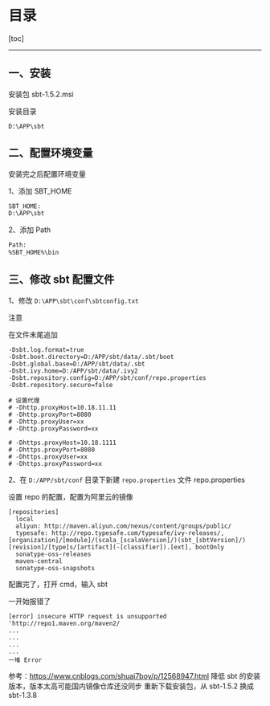 # 目录

[toc]

---

## 一、安装

安装包
sbt-1.5.2.msi

安装目录

```
D:\APP\sbt
```

## 二、配置环境变量

安装完之后配置环境变量

1、添加 SBT_HOME
```HTML
SBT_HOME:
D:\APP\sbt
```
2、添加 Path
```html
Path:
%SBT_HOME%\bin
```





## 三、修改 sbt 配置文件


1、修改 `D:\APP\sbt\conf\sbtconfig.txt`

注意

在文件末尾追加
```shell
-Dsbt.log.format=true
-Dsbt.boot.directory=D:/APP/sbt/data/.sbt/boot
-Dsbt.global.base=D:/APP/sbt/data/.sbt
-Dsbt.ivy.home=D:/APP/sbt/data/.ivy2
-Dsbt.repository.config=D:/APP/sbt/conf/repo.properties
-Dsbt.repository.secure=false

# 设置代理
# -Dhttp.proxyHost=10.18.11.11
# -Dhttp.proxyPort=8080
# -Dhttp.proxyUser=xx
# -Dhttp.proxyPassword=xx

# -Dhttps.proxyHost=10.18.1111
# -Dhttps.proxyPort=8080
# -Dhttps.proxyUser=xx
# -Dhttps.proxyPassword=xx
```

2、在 `D:/APP/sbt/conf` 目录下新建 `repo.properties` 文件 repo.properties

设置 repo 的配置，配置为阿里云的镜像
```shell
[repositories]
  local
  aliyun: http://maven.aliyun.com/nexus/content/groups/public/
  typesafe: http://repo.typesafe.com/typesafe/ivy-releases/, [organization]/[module]/(scala_[scalaVersion]/)(sbt_[sbtVersion]/)[revision]/[type]s/[artifact](-[classifier]).[ext], bootOnly
  sonatype-oss-releases
  maven-central
  sonatype-oss-snapshots
```

配置完了，打开 cmd，输入 sbt

一开始报错了
```shell
[error] insecure HTTP request is unsupported 'http://repo1.maven.org/maven2/
...
...
...
...
一堆 Error
```
参考：https://www.cnblogs.com/shuai7boy/p/12568947.html
降低 sbt 的安装版本，版本太高可能国内镜像仓库还没同步
重新下载安装包，从 sbt-1.5.2 换成 sbt-1.3.8